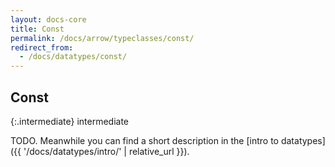 ```yaml
---
layout: docs-core
title: Const
permalink: /docs/arrow/typeclasses/const/
redirect_from:
  - /docs/datatypes/const/
---
```


## Const

{:.intermediate}
intermediate


TODO. Meanwhile you can find a short description in the [intro to datatypes]({{ '/docs/datatypes/intro/' | relative_url }}).
